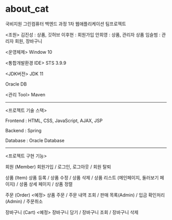 # about_cat
국비지원 그린컴퓨터 백엔드 과정 1차 웹애플리케이션 팀프로젝트 

<조원>
김진성 : 상품, 깃허브
이후현 : 회원가입
안희영 : 상품, 관리자 상품
임슬범 : 관리자 회원, 장바구니

<운영체제>
Window 10

<통합개발환경 IDE>
STS 3.9.9

<JDK버전>
JDK 11

<DataBase>
Oracle DB

<관리 Tool>
Maven


-------------------------------------------------------------------------------------

<프로젝트 기술 스택>


Frontend : HTML, CSS, JavaScript, AJAX, JSP

Backend : Spring

Database : Oracle Database


-------------------------------------------------------------------------------------

<프로젝트 구현 기능>

회원 (Member)
회원가입 / 로그인, 로그아웃 / 회원 탈퇴

상품 (Item)
상품 등록 / 상품 수정 / 상품 삭제 / 상품 리스트 (메인페이지, 둘러보기 페이지) / 상품 상세 페이지 / 상품 정렬

주문 (Order)   <예정>
상품 주문 / 주문 내역 조회 / 판매 목록(Admin) / 입금 확인처리(Admin) / 주문취소

장바구니 (Cart) <예정>
장바구니 담기 / 장바구니 조회 / 장바구니 삭제
